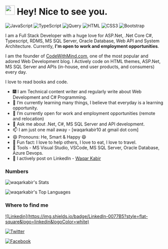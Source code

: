 <h1><img src="https://emojis.slackmojis.com/emojis/images/1531849430/4246/blob-sunglasses.gif?1531849430" width="30"/> Hey! Nice to see you.</h1>

![JavaScript](https://img.shields.io/badge/JavaScript-F7DF1E?style=flat-square&logo=javascript&logoColor=black)
![TypeScript](https://img.shields.io/badge/TypeScript-007ACC?style=flat-square&logo=typescript&logoColor=white)
![jQuery](https://img.shields.io/badge/jQuery-0769AD?style=flat-square&logo=jquery&logoColor=white)
![HTML](https://img.shields.io/badge/HTML5-E34F26?style=flat-square&logo=html5&logoColor=white)
![CSS3](https://img.shields.io/badge/CSS3-1572B6?style=flat-square&logo=css3&logoColor=white)
![Bootstrap](https://img.shields.io/badge/Bootstrap-563D7C?style=flat-square&logo=bootstrap&logoColor=white)

I am a Full Stack Developer with a huge love for ASP.Net, .Net Core C#, Typescript, RDMS, MS SQL Server, Oracle Database, Web API and System Architecture. Currently, **I'm open to work and employment opportunities**.

I am the founder of [CodeWithMind.com](https://www.codewithmind.com), one of the most popular and adored Web Development blog. I Actively code on HTML themes, ASP.Net, MS SQL Server and APIs (in-house, end user products, and consumers) every day.

I love to read books and code.

- :fireworks: I am Technical content writer and regularly write about Web Development and C# Programming.
- 🌱 I’m currently learning many things, I believe that everyday is a learning opportunity.
- 👯 I’m currently open for work and employment opportunities (remote and relocation)
- 💬 Ask me about .Net, C#, MS SQL Server and API development.
- 📫 I am just one mail away - [waqarkabir10 at gmail dot com]
- 😄 Pronouns: He, Smart & Happy 😄
- :partying_face: Fun fact: I love to help others, I love to eat, I love to travel.
- :wrench: Tools - MS Visual Studio, VSCode, MS SQL Server, Oracle Database, Azure Devops.
- :busts_in_silhouette: I actively post on LinkedIn - [Waqar Kabir](https://www.linkedin.com/in/waqar-kabir-96b8b984)

### Numbers
![waqarkabir's Stats](https://github-readme-stats.vercel.app/api?username=waqarkabir&theme=darcula&show_icons=true&hide_border=true&count_private=true)


![waqarkabir's Top Languages](https://github-readme-stats.vercel.app/api/top-langs/?username=waqarkabir&theme=darcula&show_icons=true&hide_border=true&layout=compact)

### Where to find me

[![Linkedin](https://img.shields.io/badge/LinkedIn-0077B5?style=flat-
square&logo=linkedin&logoColor=white)](https://www.linkedin.com/in/waqar-kabir-96b8b984/)

[![Twitter](https://img.shields.io/badge/Facebook-1877F2?style=flat-square&logo=twitter&logoColor=white)](https://twitter.com/waqarkabir1)

[![Facebook](https://img.shields.io/badge/Facebook-1877F2?style=flat-square&logo=facebook&logoColor=white)](https://facebook.com/waqarkabir)
